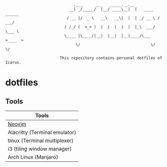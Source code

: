 ```
                              .___      __    _____.__.__
                            __| _/_____/  |__/ ____\__|  |   ____   ______
                           / __ |/  _ \   __\   __\|  |  | _/ __ \ /  ___/
                          / /_/ (  <_> )  |  |  |  |  |  |_\  ___/ \___ \
                          \____ |\____/|__|  |__|  |__|____/\___  >____  >
                               \/                               \/     \/

                        This repository contains personal dotfiles of Icarus.
```

# dotfiles

## Tools

| Tools                         |
| ----------------------------- |
| [Neovim][]                    |
| Alacritty (Terminal emulator) |
| tmux (Terminal multiplexer)   |
| i3 (tiling window manager)    |
| Arch Linux (Manjaro)          |

[Neovim]: https://github.com/HicaroD/nvim-cfg-lua

